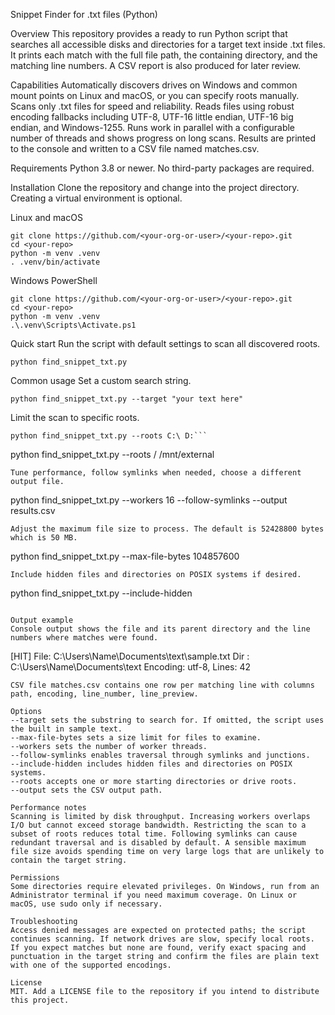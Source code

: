Snippet Finder for .txt files (Python)

Overview
This repository provides a ready to run Python script that searches all accessible disks and directories for a target text inside .txt files. It prints each match with the full file path, the containing directory, and the matching line numbers. A CSV report is also produced for later review.

Capabilities
Automatically discovers drives on Windows and common mount points on Linux and macOS, or you can specify roots manually. Scans only .txt files for speed and reliability. Reads files using robust encoding fallbacks including UTF-8, UTF-16 little endian, UTF-16 big endian, and Windows-1255. Runs work in parallel with a configurable number of threads and shows progress on long scans. Results are printed to the console and written to a CSV file named matches.csv.

Requirements
Python 3.8 or newer. No third-party packages are required.

Installation
Clone the repository and change into the project directory. Creating a virtual environment is optional.

Linux and macOS
```
git clone https://github.com/<your-org-or-user>/<your-repo>.git
cd <your-repo>
python -m venv .venv
. .venv/bin/activate
```

Windows PowerShell
```
git clone https://github.com/<your-org-or-user>/<your-repo>.git
cd <your-repo>
python -m venv .venv
.\.venv\Scripts\Activate.ps1
```

Quick start
Run the script with default settings to scan all discovered roots.
```
python find_snippet_txt.py
```

Common usage
Set a custom search string.
```
python find_snippet_txt.py --target "your text here"
```
Limit the scan to specific roots.
```
python find_snippet_txt.py --roots C:\ D:```
```
python find_snippet_txt.py --roots / /mnt/external
```
Tune performance, follow symlinks when needed, choose a different output file.
```
python find_snippet_txt.py --workers 16 --follow-symlinks --output results.csv
```
Adjust the maximum file size to process. The default is 52428800 bytes which is 50 MB.
```
python find_snippet_txt.py --max-file-bytes 104857600
```
Include hidden files and directories on POSIX systems if desired.
```
python find_snippet_txt.py --include-hidden
```

Output example
Console output shows the file and its parent directory and the line numbers where matches were found.
```
[HIT] File: C:\Users\Name\Documents\text\sample.txt
      Dir : C:\Users\Name\Documents\text
      Encoding: utf-8, Lines: 42
```
CSV file matches.csv contains one row per matching line with columns path, encoding, line_number, line_preview.

Options
--target sets the substring to search for. If omitted, the script uses the built in sample text.
--max-file-bytes sets a size limit for files to examine.
--workers sets the number of worker threads.
--follow-symlinks enables traversal through symlinks and junctions.
--include-hidden includes hidden files and directories on POSIX systems.
--roots accepts one or more starting directories or drive roots.
--output sets the CSV output path.

Performance notes
Scanning is limited by disk throughput. Increasing workers overlaps I/O but cannot exceed storage bandwidth. Restricting the scan to a subset of roots reduces total time. Following symlinks can cause redundant traversal and is disabled by default. A sensible maximum file size avoids spending time on very large logs that are unlikely to contain the target string.

Permissions
Some directories require elevated privileges. On Windows, run from an Administrator terminal if you need maximum coverage. On Linux or macOS, use sudo only if necessary.

Troubleshooting
Access denied messages are expected on protected paths; the script continues scanning. If network drives are slow, specify local roots. If you expect matches but none are found, verify exact spacing and punctuation in the target string and confirm the files are plain text with one of the supported encodings.

License
MIT. Add a LICENSE file to the repository if you intend to distribute this project.
